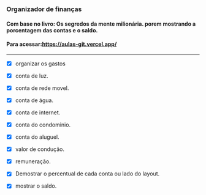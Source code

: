 ### Organizador de finanças 

#### Com base no livro: Os segredos da mente milionária. porem mostrando a porcentagem das contas e o saldo.

#### Para acessar:<https://aulas-git.vercel.app/>

---

- [x] organizar os gastos 

- [x] conta de luz.
- [x] conta de rede movel.
- [x] conta de água.
- [x] conta de internet.
- [x] conta do condominio.
- [x] conta do aluguel.
- [x] valor de condução.	
- [x] remuneração.

- [x] Demostrar o percentual de cada conta ou lado do layout.
- [x] mostrar o saldo.

